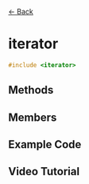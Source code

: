 [<- Back](../README.md)

# iterator

```cpp
#include <iterator>
```

## Methods

## Members

## Example Code

## Video Tutorial